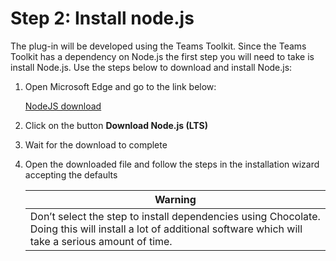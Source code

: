 # Step 2: Install node.js

The plug-in will be developed using the Teams Toolkit. Since the Teams Toolkit has a dependency on Node.js the first step you will need to take is install Node.js.
Use the steps below to download and install Node.js:
1.	Open Microsoft Edge and go to the link below:

    [NodeJS download](https://nodejs.org/en)

2.	Click on the button **Download Node.js (LTS)**
3.	Wait for the download to complete
4.	Open the downloaded file and follow the steps in the installation wizard accepting the defaults


    |Warning|
    | -- |
    |Don’t select the step to install dependencies using Chocolate. Doing this will install a lot of additional software which will take a serious amount of time. |
